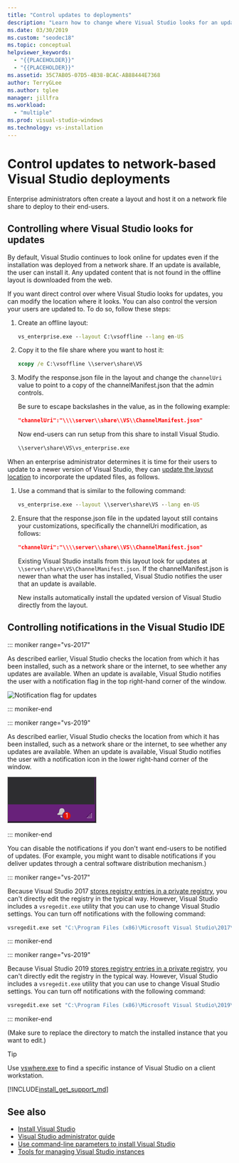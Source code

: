 ```yaml
---
title: "Control updates to deployments"
description: "Learn how to change where Visual Studio looks for an update when you install from a network."
ms.date: 03/30/2019
ms.custom: "seodec18"
ms.topic: conceptual
helpviewer_keywords:
  - "{{PLACEHOLDER}}"
  - "{{PLACEHOLDER}}"
ms.assetid: 35C7AB05-07D5-4B38-BCAC-AB88444E7368
author: TerryGLee
ms.author: tglee
manager: jillfra
ms.workload:
  - "multiple"
ms.prod: visual-studio-windows
ms.technology: vs-installation
---
```

# Control updates to network-based Visual Studio deployments

Enterprise administrators often create a layout and host it on a network file share to deploy to their end-users.

## Controlling where Visual Studio looks for updates

By default, Visual Studio continues to look online for updates even if the installation was deployed from a network share. If an update is available, the user can install it. Any updated content that is not found in the offline layout is downloaded from the web.

If you want direct control over where Visual Studio looks for updates, you can modify the location where it looks. You can also control the version your users are updated to. To do so, follow these steps:

1. Create an offline layout:
   ```cmd
   vs_enterprise.exe --layout C:\vsoffline --lang en-US
   ```
2. Copy it to the file share where you want to host it:
   ```cmd
   xcopy /e C:\vsoffline \\server\share\VS
   ```
3. Modify the response.json file in the layout and change the `channelUri` value to point to a copy of the channelManifest.json that the admin controls.

   Be sure to escape backslashes in the value, as in the following example:

   ```json
   "channelUri":"\\\\server\\share\\VS\\ChannelManifest.json"
   ```

   Now end-users can run setup from this share to install Visual Studio.
   ```cmd
   \\server\share\VS\vs_enterprise.exe
   ```

When an enterprise administrator determines it is time for their users to update to a newer version of Visual Studio, they can [update the layout location](update-a-network-installation-of-visual-studio.md) to incorporate the updated files, as follows.

1. Use a command that is similar to the following command:
   ```cmd
   vs_enterprise.exe --layout \\server\share\VS --lang en-US
   ```
2. Ensure that the response.json file in the updated layout still contains your customizations, specifically the channelUri modification, as follows:
   ```json
   "channelUri":"\\\\server\\share\\VS\\ChannelManifest.json"
   ```
   Existing Visual Studio installs from this layout look for updates at `\\server\share\VS\ChannelManifest.json`. If the channelManifest.json is newer than what the user has installed, Visual Studio notifies the user that an update is available.

   New installs automatically install the updated version of Visual Studio directly from the layout.

## Controlling notifications in the Visual Studio IDE

::: moniker range="vs-2017"

As described earlier, Visual Studio checks the location from which it has been installed, such as a network share or the internet, to see whether any updates are available. When an update is available, Visual Studio notifies the user with a notification flag in the top right-hand corner of the window.

   ![Notification flag for updates](media/notification-flag.png)

::: moniker-end

::: moniker range="vs-2019"

As described earlier, Visual Studio checks the location from which it has been installed, such as a network share or the internet, to see whether any updates are available. When an update is available, Visual Studio notifies the user with a notification icon in the lower right-hand corner of the window.

   ![The notification icon in the Visual Studio IDE](media/vs-2019/notification-bar.png "The notification icon in the Visual Studio IDE")

::: moniker-end

You can disable the notifications if you don't want end-users to be notified of updates. (For example, you might want to disable notifications if you deliver updates through a central software distribution mechanism.)

::: moniker range="vs-2017"

Because Visual Studio 2017 [stores registry entries in a private registry](tools-for-managing-visual-studio-instances.md#editing-the-registry-for-a-visual-studio-instance), you can't directly edit the registry in the typical way. However, Visual Studio includes a `vsregedit.exe` utility that you can use to change Visual Studio settings. You can turn off notifications with the following command:

```cmd
vsregedit.exe set "C:\Program Files (x86)\Microsoft Visual Studio\2017\Enterprise" HKCU ExtensionManager AutomaticallyCheckForUpdates2Override dword 0
```
::: moniker-end

::: moniker range="vs-2019"

Because Visual Studio 2019 [stores registry entries in a private registry](tools-for-managing-visual-studio-instances.md#editing-the-registry-for-a-visual-studio-instance), you can't directly edit the registry in the typical way. However, Visual Studio includes a `vsregedit.exe` utility that you can use to change Visual Studio settings. You can turn off notifications with the following command:

```cmd
vsregedit.exe set "C:\Program Files (x86)\Microsoft Visual Studio\2019\Enterprise" HKCU ExtensionManager AutomaticallyCheckForUpdates2Override dword 0
```

::: moniker-end

(Make sure to replace the directory to match the installed instance that you want to edit.)

> [!TIP]
> Use [vswhere.exe](tools-for-managing-visual-studio-instances.md#detecting-existing-visual-studio-instances) to find a specific instance of Visual Studio on a client workstation.

[!INCLUDE[install_get_support_md](includes/install_get_support_md.md)]

## See also

* [Install Visual Studio](install-visual-studio.md)
* [Visual Studio administrator guide](visual-studio-administrator-guide.md)
* [Use command-line parameters to install Visual Studio](use-command-line-parameters-to-install-visual-studio.md)
* [Tools for managing Visual Studio instances](tools-for-managing-visual-studio-instances.md)
